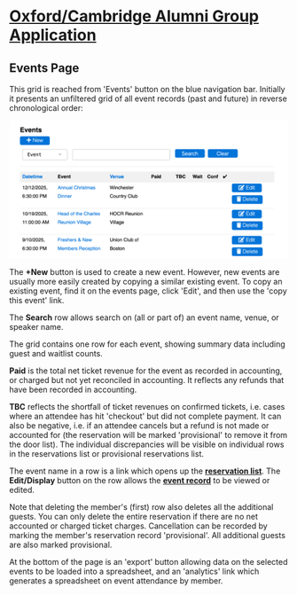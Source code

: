 # [Oxford/Cambridge Alumni Group Application](index.md)

## Events Page

This grid is reached from 'Events' button on the blue navigation bar. Initially it presents an unfiltered grid of all event records (past and future) in reverse chronological order:

![events grid](images/events.png)

The **+New** button is used to create a new event. However, new events are usually more easily created by copying a similar existing event. To copy an existing event, find it on the events page, click 'Edit', and then use the 'copy this event' link.

The **Search** row allows search on (all or part of) an event name, venue, or speaker name.

The grid contains one row for each event, showing summary data including guest and waitlist counts.

**Paid** is the total net ticket revenue for the event as recorded in accounting, or charged but not yet reconciled in accounting. It reflects any refunds that have been recorded in accounting.

**TBC** reflects the shortfall of ticket revenues on confirmed tickets, i.e. cases where an attendee has hit 'checkout' but did not complete payment. It can also be negative, i.e. if an attendee cancels but a refund is not made or accounted for (the reservation will be marked 'provisional' to remove it from the door list). The individual discrepancies will be visible on individual rows in the reservations list or provisional reservations list.

The event name in a row is a link which opens up the [**reservation list**](reservation_list.md).
The **Edit/Display** button on the row allows the [**event record**](event_record.md) to be viewed or edited.

Note that deleting the member's (first) row also deletes all the additional guests. You can only delete the entire reservation if there are no net accounted or charged ticket charges. Cancellation can be recorded by marking the member's reservation record 'provisional'. All additional guests are also marked provisional.

At the bottom of the page is an 'export' button allowing data on the selected events to be loaded into a spreadsheet, and an 'analytics' link which generates a spreadsheet on event attendance by member.
